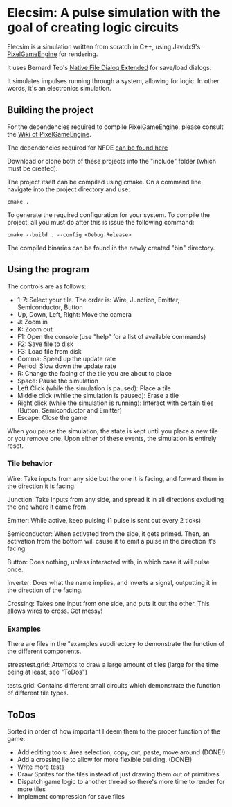 # Elecsim: A pulse simulation with the goal of creating logic circuits

Elecsim is a simulation written from scratch in C++, using Javidx9's [PixelGameEngine](https://github.com/OneLoneCoder/olcPixelGameEngine) for rendering. 

It uses Bernard Teo's [Native File Dialog Extended](https://github.com/btzy/nativefiledialog-extended) for save/load dialogs. 

It simulates impulses running through a system, allowing for logic. In other words, it's an electronics simulation.

## Building the project

For the dependencies required to compile PixelGameEngine, please consult the [Wiki of PixelGameEngine](https://github.com/OneLoneCoder/olcPixelGameEngine/wiki). 

The dependencies required for NFDE [can be found here](https://github.com/btzy/nativefiledialog-extended?tab=readme-ov-file#linux)

Download or clone both of these projects into the "include" folder (which must be created).

The project itself can be compiled using cmake. On a command line, navigate into the project directory and use: 

```cmake . ```

To generate the required configuration for your system. To compile the project, all you must do after this is issue the following command: 

```cmake --build . --config <Debug|Release>```

The compiled binaries can be found in the newly created "bin" directory. 

## Using the program

The controls are as follows: 
  - 1-7: Select your tile. The order is: Wire, Junction, Emitter, Semiconductor, Button
  - Up, Down, Left, Right: Move the camera
  - J: Zoom in
  - K: Zoom out
  - F1: Open the console (use "help" for a list of available commands)
  - F2: Save file to disk
  - F3: Load file from disk
  - Comma: Speed up the update rate
  - Period: Slow down the update rate
  - R: Change the facing of the tile you are about to place
  - Space: Pause the simulation
  - Left Click (while the simulation is paused): Place a tile
  - Middle click (while the simulation is paused): Erase a tile
  - Right click (while the simulation is running): Interact with certain tiles (Button, Semiconductor and Emitter)
  - Escape: Close the game

When you pause the simulation, the state is kept until you place a new tile or you remove one. Upon either of these events, the simulation is entirely reset.

### Tile behavior

Wire: Take inputs from any side but the one it is facing, and forward them in the direction it is facing.

Junction: Take inputs from any side, and spread it in all directions excluding the one where it came from.

Emitter: While active, keep pulsing (1 pulse is sent out every 2 ticks)

Semiconductor: When activated from the side, it gets primed. Then, an activation from the bottom will cause it to emit a pulse in the direction it's facing.

Button: Does nothing, unless interacted with, in which case it will pulse once.

Inverter: Does what the name implies, and inverts a signal, outputting it in the direction of the facing.

Crossing: Takes one input from one side, and puts it out the other. This allows wires to cross. Get messy!

### Examples
There are files in the "examples subdirectory to demonstrate the function of the different components. 

stresstest.grid: Attempts to draw a large amount of tiles (large for the time being at least, see "ToDos") 

tests.grid: Contains different small circuits which demonstrate the function of different tile types.

## ToDos
Sorted in order of how important I deem them to the proper function of the game.
  - Add editing tools: Area selection, copy, cut, paste, move around (DONE!)
  - Add a crossing ile to allow for more flexible building. (DONE!)
  - Write more tests
  - Draw Sprites for the tiles instead of just drawing them out of primitives
  - Dispatch game logic to another thread so there's more time to render for more tiles
  - Implement compression for save files